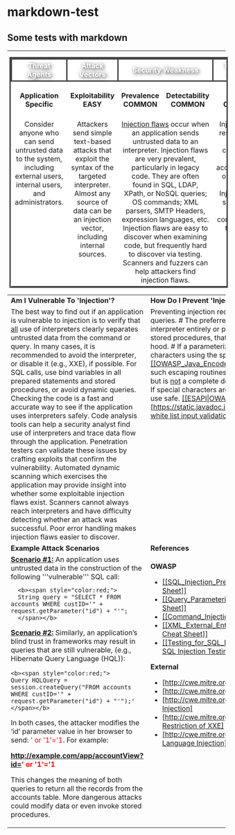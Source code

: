 # markdown-test
Some tests with markdown
---
---
<table style="align:center; border-collapse: collapse; text-align:center; margin: 0px 5px 0px 5px; border: 3px solid #444444; background-color: #FFFFFF; padding=2;">
<tr style="background-color: #FFFFFF; border: 3px solid #444444; height: 2em; font-size: 100%; color: #FFFFFF;  text-shadow: 2px 2px 8px #000000; ">
         <th width="16.5%" style="border: 3px solid #444444;"> Threat Agents</th>
         <th width="16.5%" style="border: 3px solid #444444;"> Attack Vectors</th>
         <th width="33%" colspan="2" style="border: 3px solid #444444;"> Security Weakness</th>
         <th width="16.5%" style="border: 3px solid #444444;">Technical Impacts</th>
         <th width="16.5%" style="border: 3px solid #444444;">Business Impacts</th>
</tr>
<tr>
    <td font-size="100%"; font-weight="bold"; background-color="#D9D9D9"; color="#000000"; border="3px solid #444444"><b>Application<br/>Specific</b></td>
    <td><b>Exploitability<br/> EASY</b></td>
    <td><b>Prevalence<br/> COMMON</b></td>
    <td><b>Detectability<br/> COMMON</b></td>
    <td><b>Impact<br/> COMMON</b></td>
    <td><b>Application /<br/> Business Specific </b></td>
 </tr>
 <!---- Content ---->
 <tr valign="top";> 
     <!--- Threat Agents --->
     <td>
     Consider anyone who can send untrusted data to the system, including external users, internal users, and administrators.
     </td>
     <!--- Attack Vectors --->
     <td>
     Attackers send simple text-based attacks that exploit the syntax of the targeted interpreter. Almost any source of data can be an injection vector, including internal sources. 
     </td>
     <!---  Security Weakness --->
     <td colspan="2";>
     <!--- internal OWASP-Link---> <u><a href="https://www.owasp.org/index.php/Injection_Flaws">Injection flaws</a></u> occur when an application sends untrusted data to an interpreter. Injection flaws are very prevalent, particularly in legacy code. They are often found in SQL, LDAP, XPath, or NoSQL queries; OS commands; XML parsers, SMTP Headers, expression languages, etc. Injection flaws are easy to discover when examining code, but frequently hard to discover via testing. Scanners and fuzzers can help attackers find injection flaws. 
     </td>
     <!--- Technical Impacts --->
     <td>
     Injection can result in data loss or corruption, lack of accountability, or denial of access. Injection can sometimes lead to complete host takeover. 
     </td>
     <!--- Business Impacts --->
     <td>
     Consider the business value of the affected data and the platform running the interpreter. All data could be stolen, modified, or deleted. Could your reputation be harmed?
     </td>
 </tr>
 </table>
     
<!--- {{Top_10:SubsectionTableBeginTemplate|type=main}} {{Top_10_2010:SubsectionAdvancedTemplate|type={{Top_10_2010:StyleTemplate}}|subsection=vulnerableTo|position=firstLeft|risk=1|year=2017|language=en}} ---> 
<table>
<tr valign="top";> 
    <td width="50%"><b>Am I Vulnerable To 'Injection'?</b></td>
    <td width="50%"><b>How Do I Prevent 'Injection'?</b></td>
</tr>
<tr valign="top";> 
    <td  width="50%">The best way to find out if an application is vulnerable to injection is to verify that <u>all</u> use of interpreters clearly separates untrusted data from the command or query. In many cases, it is recommended to avoid the interpreter, or disable it (e.g., XXE), if possible. For SQL calls, use bind variables in all prepared statements and stored procedures, or avoid dynamic queries.
Checking the code is a fast and accurate way to see if the application uses interpreters safely. Code analysis tools can help a security analyst find use of interpreters and trace data flow through the application. Penetration testers can validate these issues by crafting exploits that confirm the vulnerability.
Automated dynamic scanning which exercises the application may provide insight into whether some exploitable injection flaws exist. Scanners cannot always reach interpreters and have difficulty detecting whether an attack was successful. Poor error handling makes injection flaws easier to discover.</td>
 <!--- {{Top_10_2010:SubsectionAdvancedTemplate|type={{Top_10_2010:StyleTemplate}}|subsection=howPrevent|position=right|risk=1|year=2017|language=en}}  --->
   <td width="50%">Preventing injection requires keeping untrusted data separate from commands and queries.
# The preferred option is to use a safe API which avoids the use of the interpreter entirely or provides a parameterized interface.  Be careful with APIs, such as stored procedures, that are parameterized, but can still introduce injection under the hood.
# If a parameterized API is not available, you should carefully escape special characters using the specific escape syntax for that interpreter. <u>[[OWASP_Java_Encoder_Project|OWASP’s Java Encoder]]</u> and similar libraries provide such escaping routines.
# Positive or “white list” input validation is also recommended, but is <u>not</u> a complete defense as many situations require special characters be allowed. If special characters are required, only approaches (1) and (2) above will make their use safe. <u>[[ESAPI|OWASP’s ESAPI]]</u> has an extensible library of <u>[https://static.javadoc.io/org.owasp.esapi/esapi/2.1.0.1/org/owasp/esapi/Validator.html white list input validation routines]</u>.</td>
</tr>
<tr valign="top";> 
    <td width="50%"><b>Example Attack Scenarios</b></td>
    <td width="50%"><b>References</b></td>
</tr>
<tr valign="top";> 
    <td width="50%">
 <!--- {{Top_10_2010:SubsectionAdvancedTemplate|type={{Top_10_2010:StyleTemplate}}|subsection=example|position=left|risk=1|year=2017|language=en}} --->
    <u><b>Scenario #1:</b></u> An application uses untrusted data in the construction of the following '''vulnerable''' SQL call:

 <!--- {{Top_10_2010:ExampleBeginTemplate|year=2017}} --->
      <b><span style="color:red;">
      String query = "SELECT * FROM accounts WHERE custID='" + request.getParameter("id") + "'";
      </span></b> 
 <!--- {{Top_10_2010:ExampleEndTemplate}} --->

<u><b>Scenario #2:</b></u> Similarly, an application’s blind trust in frameworks may result in queries that are still vulnerable, (e.g., Hibernate Query Language (HQL)):
 <!--- {{Top_10_2010:ExampleBeginTemplate|year=2017}} --->
    <b><span style="color:red;">
    Query HQLQuery = session.createQuery("FROM accounts
    WHERE custID='" + request.getParameter("id") + "'");'
    </span></b>
 <!--- {{Top_10_2010:ExampleEndTemplate}} --->
In both cases, the attacker modifies the ‘id’ parameter value in her browser to send: <span style="color:red;">' or '1'='1</span>. For example: 
 <!--- {{Top_10_2010:ExampleBeginTemplate|year=2017}} --->
 <b><span style="color:red;"><nowiki>
http://example.com/app/accountView?id=' or '1'='1 
</nowiki></span></b>
 <!--- {{Top_10_2010:ExampleEndTemplate}} --->
This changes the meaning of both queries to return all the records from the accounts table. More dangerous attacks could modify data or even invoke stored procedures.
    </td>
    <td width="50%">

<b>OWASP</b>
* <u>[[SQL_Injection_Prevention_Cheat_Sheet | OWASP SQL Injection Prevention Cheat Sheet]]</u>
* <u>[[Query_Parameterization_Cheat_Sheet | OWASP Query Parameterization Cheat Sheet]]</u>
* <u>[[Command_Injection | OWASP Command Injection Article]]</u>
* <u>[[XML_External_Entity_(XXE)_Prevention_Cheat_Sheet| OWASP XXE Prevention Cheat Sheet]]</u>
* <u>[[Testing_for_SQL_Injection_(OTG-INPVAL-005)|OWASP Testing Guide: Chapter on SQL Injection Testing]]</u>

 <!--- {{Top_10_2010:SubSubsectionExternalReferencesTemplate}} --->
<b>External</b>
* <u>[http://cwe.mitre.org/data/definitions/77.html CWE Entry 77 on Command Injection]</u>
* <u>[http://cwe.mitre.org/data/definitions/89.html CWE Entry 89 on SQL Injection]</u>
* <u>[http://cwe.mitre.org/data/definitions/564.html CWE Entry 564 on Hibernate Injection]</u>
* <u>[http://cwe.mitre.org/data/definitions/611.html CWE Entry 611 on Improper Restriction of XXE]</u>
* <u>[http://cwe.mitre.org/data/definitions/917.html|CWE Entry 917 on Expression Language Injection]</u>
    </td>
</tr>
</table>
 
